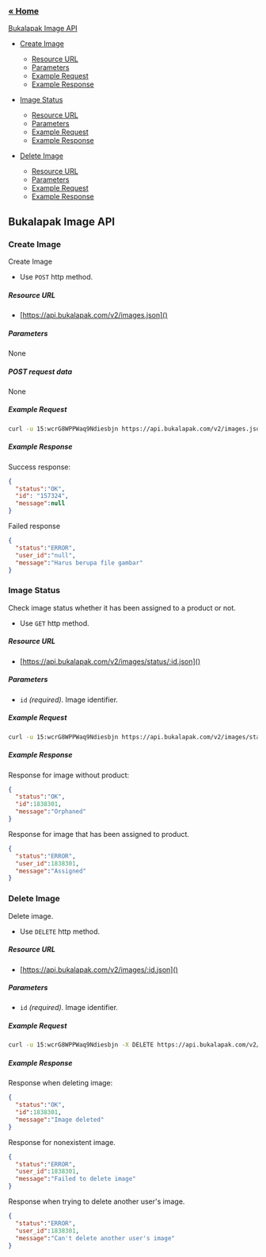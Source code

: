 ### [&laquo; Home](README.md)

[Bukalapak Image API](#bukalapak-image-api)
- [Create Image](#create-image)
    - [Resource URL](#resource-url)
    - [Parameters](#parameters)
    - [Example Request](#example-request)
    - [Example Response](#example-response)

- [Image Status](#image-status)
    - [Resource URL](#resource-url)
    - [Parameters](#parameters)
    - [Example Request](#example-request)
    - [Example Response](#example-response)

- [Delete Image](#delete-image)
    - [Resource URL](#resource-url)
    - [Parameters](#parameters)
    - [Example Request](#example-request)
    - [Example Response](#example-response)

## Bukalapak Image API

### Create Image
Create Image
+ Use `POST` http method.

##### Resource URL
+ [https://api.bukalapak.com/v2/images.json]()

##### Parameters
None

##### POST request data
None

##### Example Request
````sh
curl -u 15:wcrG8WPPWaq9Ndiesbjn https://api.bukalapak.com/v2/images.json -F file=@product-image.png -X POST

````

##### Example Response
Success response:
````json
{
  "status":"OK",
  "id": "157324",
  "message":null
}
````

Failed response
````json
{
  "status":"ERROR",
  "user_id":"null",
  "message":"Harus berupa file gambar"
}
````

### Image Status
Check image status whether it has been assigned to a product or not.
+ Use `GET` http method.

##### Resource URL
+ [https://api.bukalapak.com/v2/images/status/:id.json]()

##### Parameters
+ `id` *(required)*. Image identifier.

##### Example Request
````sh
curl -u 15:wcrG8WPPWaq9Ndiesbjn https://api.bukalapak.com/v2/images/status/181244.json

````

##### Example Response
Response for image without product:
````json
{
  "status":"OK",
  "id":1838301,
  "message":"Orphaned"
}
````

Response for image that has been assigned to product.
````json
{
  "status":"ERROR",
  "user_id":1838301,
  "message":"Assigned"
}
````

### Delete Image
Delete image.
+ Use `DELETE` http method.

##### Resource URL
+ [https://api.bukalapak.com/v2/images/:id.json]()

##### Parameters
+ `id` *(required)*. Image identifier.

##### Example Request
````sh
curl -u 15:wcrG8WPPWaq9Ndiesbjn -X DELETE https://api.bukalapak.com/v2/images/181244.json

````

##### Example Response
Response when deleting image:
````json
{
  "status":"OK",
  "id":1838301,
  "message":"Image deleted"
}
````

Response for nonexistent image.
````json
{
  "status":"ERROR",
  "user_id":1838301,
  "message":"Failed to delete image"
}
````

Response when trying to delete another user's image.
````json
{
  "status":"ERROR",
  "user_id":1838301,
  "message":"Can't delete another user's image"
}
````

